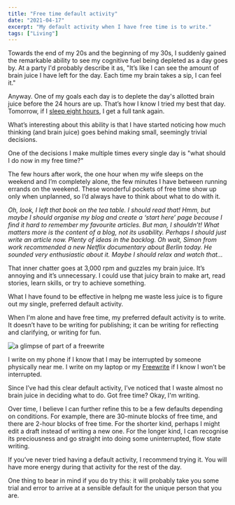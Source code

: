 ```yaml
---
title: "Free time default activity"
date: "2021-04-17"
excerpt: "My default activity when I have free time is to write."
tags: ["Living"]
---
```


Towards the end of my 20s and the beginning of my 30s, I suddenly gained the remarkable ability to see my cognitive fuel being depleted as a day goes by. At a party I'd probably describe it as, "It’s like I can see the amount of brain juice I have left for the day. Each time my brain takes a sip, I can feel it."

Anyway. One of my goals each day is to deplete the day's allotted brain juice before the 24 hours are up. That’s how I know I tried my best that day. Tomorrow, if I [sleep eight hours](/2018-02-01-sleep-is-sacred/), I get a full tank again.

What’s interesting about this ability is that I have started noticing how much thinking (and brain juice) goes behind making small, seemingly trivial decisions.

One of the decisions I make multiple times every single day is "what should I do now in my free time?"

The few hours after work, the one hour when my wife sleeps on the weekend and I’m completely alone, the few minutes I have between running errands on the weekend. These wonderful pockets of free time show up only when unplanned, so I’d always have to think about what to do with it.

*Oh, look, I left that book on the tea table. I should read that! Hmm, but maybe I should organise my blog and create a ‘start here’ page because I find it hard to remember my favourite articles. But man, I shouldn’t! What matters more is the content of a blog, not its usability. Perhaps I should just write an article now. Plenty of ideas in the backlog. Oh wait, Simon from work recommended a new Netflix documentary about Berlin today. He sounded very enthusiastic about it. Maybe I should relax and watch that…*

That inner chatter goes at 3,000 rpm and guzzles my brain juice. It’s annoying and it’s unnecessary. I could use that juicy brain to make art, read stories, learn skills, or try to achieve something.

What I have found to be effective in helpng me waste less juice is to figure out my single, preferred default activity.

When I'm alone and have free time, my preferred default activity is to write. It doesn’t have to be writing for publishing; it can be writing for reflecting and clarifying, or writing for fun.

![a glimpse of part of a freewrite](/images/freewrite-nickang.JPG)

I write on my phone if I know that I may be interrupted by someone physically near me. I write on my laptop or my [Freewrite](/2019-12-15-first-impressions-of-the-astrohaus-freewrite/) if I know I won’t be interrupted. 

Since I’ve had this clear default activity, I’ve noticed that I waste almost no brain juice in deciding what to do. Got free time? Okay, I'm writing.

Over time, I believe I can further refine this to be a few defaults depending on conditions. For example, there are 30-minute blocks of free time, and there are 2-hour blocks of free time. For the shorter kind, perhaps I might edit a draft instead of writing a new one. For the longer kind, I can recognise its preciousness and go straight into doing some uninterrupted, flow state writing.

If you’ve never tried having a default activity, I recommend trying it. You will have more energy during that activity for the rest of the day.

One thing to bear in mind if you do try this: it will probably take you some trial and error to arrive at a sensible default for the unique person that you are.
